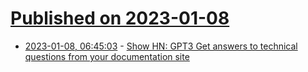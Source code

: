 # [Published on 2023-01-08](index.md)

* [2023-01-08, 06:45:03](https://news.ycombinator.com/item?id=34296710) - [Show HN: GPT3 Get answers to technical questions from your documentation site](https://www.jointwig.com/)
